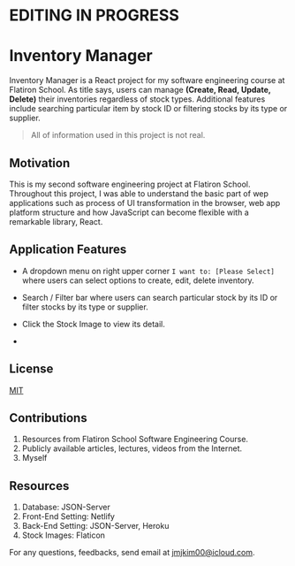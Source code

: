 # EDITING IN PROGRESS


# Inventory Manager


Inventory Manager is a React project for my software engineering course at Flatiron School. As title says, users can manage **(Create, Read, Update, Delete)** their inventories regardless of stock types. Additional features include searching particular item by stock ID or filtering stocks by its type or supplier.


> All of information used in this project is not real.


## Motivation
This is my second software engineering project at Flatiron School. Throughout this project, I was able to understand the basic part of wep applications such as process of UI transformation in the browser, web app platform structure and how JavaScript can become flexible with a remarkable library, React. 



## Application Features
- A dropdown menu on right upper corner `I want to: [Please Select]` where users can select options to create, edit, delete inventory.

- Search / Filter bar where users can search particular stock by its ID or filter stocks by its type or supplier.

- Click the Stock Image to view its detail.

- 


## License
[MIT](https://choosealicense.com/licenses/mit/)


## Contributions
1. Resources from Flatiron School Software Engineering Course.
2. Publicly available articles, lectures, videos from the Internet.
3. Myself


## Resources
1. Database: JSON-Server 
2. Front-End Setting: Netlify
3. Back-End Setting: JSON-Server, Heroku
4. Stock Images: Flaticon

For any questions, feedbacks, send email at jmjkim00@icloud.com.
